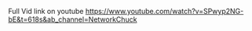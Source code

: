 Full Vid link on youtube 
https://www.youtube.com/watch?v=SPwyp2NG-bE&t=618s&ab_channel=NetworkChuck